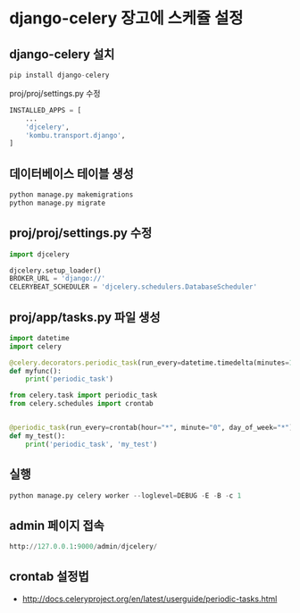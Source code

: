 # django-celery 장고에 스케쥴 설정

## django-celery 설치

```python
pip install django-celery
```

proj/proj/settings.py 수정

```python
INSTALLED_APPS = [
    ...
    'djcelery',
    'kombu.transport.django',
]
```

## 데이터베이스 테이블 생성

```python
python manage.py makemigrations
python manage.py migrate
```

## proj/proj/settings.py 수정

```python
import djcelery

djcelery.setup_loader()
BROKER_URL = 'django://'
CELERYBEAT_SCHEDULER = 'djcelery.schedulers.DatabaseScheduler'
```

## proj/app/tasks.py 파일 생성

```python
import datetime
import celery

@celery.decorators.periodic_task(run_every=datetime.timedelta(minutes=1))
def myfunc():
    print('periodic_task')
```

```python
from celery.task import periodic_task
from celery.schedules import crontab


@periodic_task(run_every=crontab(hour="*", minute="0", day_of_week="*"), ignore_result=True)
def my_test():
    print('periodic_task', 'my_test')
```

## 실행

```python
python manage.py celery worker --loglevel=DEBUG -E -B -c 1
```

## admin 페이지 접속

```python
http://127.0.0.1:9000/admin/djcelery/
```

## crontab 설정법

- http://docs.celeryproject.org/en/latest/userguide/periodic-tasks.html